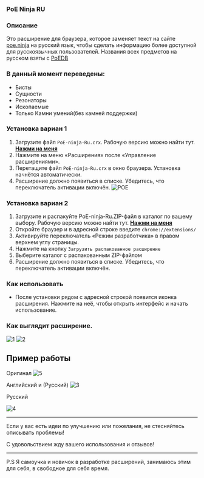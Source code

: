 ### PoE Ninja RU

### Описание
Это расширение для браузера, которое заменяет текст на сайте [poe.ninja](https://poe.ninja/) на русский язык, чтобы сделать информацию более доступной для русскоязычных пользователей.
Названия всех предметов на русском взяты с [PoEDB](https://poedb.tw/)

### В данный момент переведены:
- Бисты
- Сущности
- Резонаторы
- Ископаемые
- Только Камни умений(без камней поддержки)

### Установка вариан 1
1. Загрузите файл `PoE-ninja-Ru.crx`. Рабочую версию можно найти тут. **[Нажми на меня](https://github.com/K0XAN/PoE-ninja-Ru/releases)**
2. Нажмите на меню «Расширения» после «Управление расширениями».
3. Перетащите файл `PoE-ninja-Ru.crx` в окно браузера. Установка начнётся автоматически.
4. Расширение должно появиться в списке. Убедитесь, что переключатель активации включён.
   ![POE](https://github.com/user-attachments/assets/51d722dc-b9c7-44d5-b037-b8b0a5c17809)
### Установка вариан 2
1. Загрузите и распакуйте PoE-ninja-Ru.ZIP-файл в каталог по вашему выбору. Рабочую версию можно найти тут. **[Нажми на меня](https://github.com/K0XAN/PoE-ninja-Ru/releases)**
2. Откройте браузер и в адресной строке введите `chrome://extensions/`
3. Активируйте переключатель «Режим разработчика» в правом верхнем углу страницы.
4. Нажмите на кнопку `Загрузить распакованное расширение`
5. Выберите каталог с распакованным ZIP-файлом
6. Расширение должно появиться в списке. Убедитесь, что переключатель активации включён.


### Как использовать
- После установки рядом с адресной строкой появится иконка расширения. Нажмите на неё, чтобы открыть интерфейс и начать использование.


### Как выглядит расширение.
![1](https://github.com/user-attachments/assets/7b2b80db-d483-400a-9284-3f24a0423f30)
![2](https://github.com/user-attachments/assets/54507549-7686-4ed7-a296-abe5968f8303)

## Пример работы

Оригинал
![5](https://github.com/user-attachments/assets/680f4d7d-aa23-4520-9cc7-ae26be19f014)

Английский и (Русский)
![3](https://github.com/user-attachments/assets/3a2b1dcf-4913-4df8-9a68-77343cbccb09)



Русский

![4](https://github.com/user-attachments/assets/162d9705-a185-4a75-b122-b2d9651415c1)


  
---
Если у вас есть идеи по улучшению или пожелания, не стесняйтесь описывать проблемы!

С удовольствием жду вашего использования и отзывов!

---
P.S Я самоучка и новичок в разработке расширений, занимаюсь этим для себя, в свободное для себя время.
